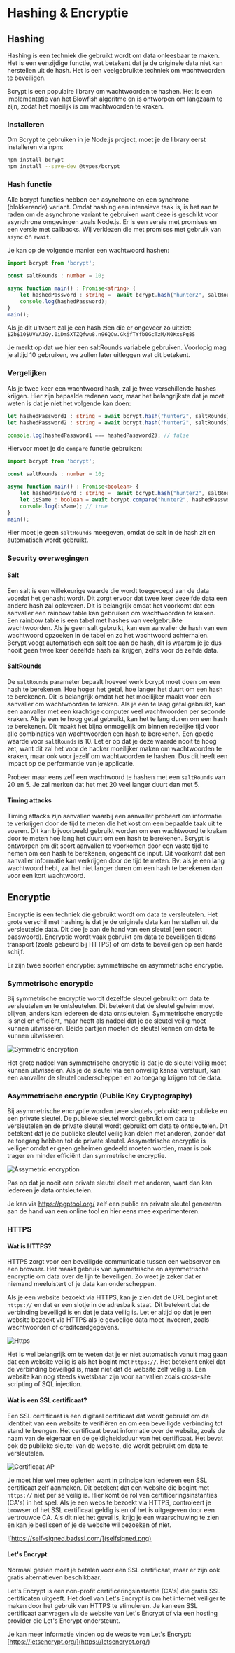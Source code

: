 # Hashing & Encryptie

## Hashing

Hashing is een techniek die gebruikt wordt om data onleesbaar te maken. Het is een eenzijdige functie, wat betekent dat je de originele data niet kan herstellen uit de hash. Het is een veelgebruikte techniek om wachtwoorden te beveiligen.

Bcrypt is een populaire library om wachtwoorden te hashen. Het is een implementatie van het Blowfish algoritme en is ontworpen om langzaam te zijn, zodat het moeilijk is om wachtwoorden te kraken.

### Installeren

Om Bcrypt te gebruiken in je Node.js project, moet je de library eerst installeren via npm:

```bash
npm install bcrypt
npm install --save-dev @types/bcrypt
```

### Hash functie

Alle bcrypt functies hebben een asynchrone en een synchrone (blokkerende) variant. Omdat hashing een intensieve taak is, is het aan te raden om de asynchrone variant te gebruiken want deze is geschikt voor asynchrone omgevingen zoals Node.js. Er is een versie met promises en een versie met callbacks. Wij verkiezen die met promises met gebruik van `async` en `await`.

Je kan op de volgende manier een wachtwoord hashen:

```typescript
import bcrypt from 'bcrypt';

const saltRounds : number = 10;

async function main() : Promise<string> {
    let hashedPassword : string =  await bcrypt.hash("hunter2", saltRounds);
    console.log(hashedPassword);
}
main();
```

Als je dit uitvoert zal je een hash zien die er ongeveer zo uitziet: `$2b$10$UVVA3Gy.0iDmSXTZQfwu8.n96QCw.GkjfTYfb0GcTzM/N0KxsPg8S`

Je merkt op dat we hier een saltRounds variabele gebruiken. Voorlopig mag je altijd 10 gebruiken, we zullen later uitleggen wat dit betekent.

### Vergelijken

Als je twee keer een wachtwoord hash, zal je twee verschillende hashes krijgen. Hier zijn bepaalde redenen voor, maar het belangrijkste dat je moet weten is dat je niet het volgende kan doen:

```typescript
let hashedPassword1 : string = await bcrypt.hash("hunter2", saltRounds);
let hashedPassword2 : string = await bcrypt.hash("hunter2", saltRounds);

console.log(hashedPassword1 === hashedPassword2); // false
```

Hiervoor moet je de `compare` functie gebruiken:

```typescript
import bcrypt from 'bcrypt';

const saltRounds : number = 10;

async function main() : Promise<boolean> {
    let hashedPassword : string =  await bcrypt.hash("hunter2", saltRounds);
    let isSame : boolean = await bcrypt.compare("hunter2", hashedPassword);
    console.log(isSame); // true
}
main();
```

Hier moet je geen `saltRounds` meegeven, omdat de salt in de hash zit en automatisch wordt gebruikt.

### Security overwegingen

#### Salt

Een salt is een willekeurige waarde die wordt toegevoegd aan de data voordat het gehasht wordt. Dit zorgt ervoor dat twee keer dezelfde data een andere hash zal opleveren. Dit is belangrijk omdat het voorkomt dat een aanvaller een rainbow table kan gebruiken om wachtwoorden te kraken. Een rainbow table is een tabel met hashes van veelgebruikte wachtwoorden. Als je geen salt gebruikt, kan een aanvaller de hash van een wachtwoord opzoeken in de tabel en zo het wachtwoord achterhalen. Bcrypt voegt automatisch een salt toe aan de hash, dit is waarom je je dus nooit geen twee keer dezelfde hash zal krijgen, zelfs voor de zelfde data.

#### SaltRounds

De `saltRounds` parameter bepaalt hoeveel werk bcrypt moet doen om een hash te berekenen. Hoe hoger het getal, hoe langer het duurt om een hash te berekenen. Dit is belangrijk omdat het het moeilijker maakt voor een aanvaller om wachtwoorden te kraken. Als je een te laag getal gebruikt, kan een aanvaller met een krachtige computer veel wachtwoorden per seconde kraken. Als je een te hoog getal gebruikt, kan het te lang duren om een hash te berekenen. Dit maakt het bijna onmogelijk om binnen redelijke tijd voor alle combinaties van wachtwoorden een hash te berekenen. Een goede waarde voor `saltRounds` is 10. Let er op dat je deze waarde nooit te hoog zet, want dit zal het voor de hacker moeilijker maken om wachtwoorden te kraken, maar ook voor jezelf om wachtwoorden te hashen. Dus dit heeft een impact op de performantie van je applicatie.

Probeer maar eens zelf een wachtwoord te hashen met een `saltRounds` van 20 en 5. Je zal merken dat het met 20 veel langer duurt dan met 5.

#### Timing attacks

Timing attacks zijn aanvallen waarbij een aanvaller probeert om informatie te verkrijgen door de tijd te meten die het kost om een bepaalde taak uit te voeren. Dit kan bijvoorbeeld gebruikt worden om een wachtwoord te kraken door te meten hoe lang het duurt om een hash te berekenen. Bcrypt is ontworpen om dit soort aanvallen te voorkomen door een vaste tijd te nemen om een hash te berekenen, ongeacht de input. Dit voorkomt dat een aanvaller informatie kan verkrijgen door de tijd te meten. Bv: als je een lang wachtwoord hebt, zal het niet langer duren om een hash te berekenen dan voor een kort wachtwoord.

## Encryptie

Encryptie is een techniek die gebruikt wordt om data te versleutelen. Het grote verschil met hashing is dat je de originele data kan herstellen uit de versleutelde data. Dit doe je aan de hand van een sleutel (een soort passwoord). Encryptie wordt vaak gebruikt om data te beveiligen tijdens transport (zoals gebeurd bij HTTPS) of om data te beveiligen op een harde schijf. 

Er zijn twee soorten encryptie: symmetrische en asymmetrische encryptie.

### Symmetrische encryptie

Bij symmetrische encryptie wordt dezelfde sleutel gebruikt om data te versleutelen en te ontsleutelen. Dit betekent dat de sleutel geheim moet blijven, anders kan iedereen de data ontsleutelen. Symmetrische encryptie is snel en efficiënt, maar heeft als nadeel dat je de sleutel veilig moet kunnen uitwisselen. Beide partijen moeten de sleutel kennen om data te kunnen uitwisselen.

![Symmetric encryption](symmetric.png)

Het grote nadeel van symmetrische encryptie is dat je de sleutel veilig moet kunnen uitwisselen. Als je de sleutel via een onveilig kanaal verstuurt, kan een aanvaller de sleutel onderscheppen en zo toegang krijgen tot de data. 

### Asymmetrische encryptie (Public Key Cryptography)

Bij asymmetrische encryptie worden twee sleutels gebruikt: een publieke en een private sleutel. De publieke sleutel wordt gebruikt om data te versleutelen en de private sleutel wordt gebruikt om data te ontsleutelen. Dit betekent dat je de publieke sleutel veilig kan delen met anderen, zonder dat ze toegang hebben tot de private sleutel. Assymetrische encryptie is veiliger omdat er geen geheimen gedeeld moeten worden, maar is ook trager en minder efficiënt dan symmetrische encryptie. 

![Assymetric encryption](assymetric.png)

Pas op dat je nooit een private sleutel deelt met anderen, want dan kan iedereen je data ontsleutelen.

Je kan via https://pgptool.org/ zelf een public en private sleutel genereren aan de hand van een online tool en hier eens mee experimenteren.

### HTTPS

#### Wat is HTTPS?

HTTPS zorgt voor een beveiligde communicatie tussen een webserver en een browser. Het maakt gebruik van symmetrische en asymmetrische encryptie om data over de lijn te beveiligen. Zo weet je zeker dat er niemand meeluistert of je data kan onderscheppen.

Als je een website bezoekt via HTTPS, kan je zien dat de URL begint met `https://` en dat er een slotje in de adresbalk staat. Dit betekent dat de verbinding beveiligd is en dat je data veilig is. Let er altijd op dat je een website bezoekt via HTTPS als je gevoelige data moet invoeren, zoals wachtwoorden of creditcardgegevens.

![Https](https.png)

Het is wel belangrijk om te weten dat je er niet automatisch vanuit mag gaan dat een website veilig is als het begint met `https://`. Het betekent enkel dat de verbinding beveiligd is, maar niet dat de website zelf veilig is. Een website kan nog steeds kwetsbaar zijn voor aanvallen zoals cross-site scripting of SQL injection.

#### Wat is een SSL certificaat?

Een SSL certificaat is een digitaal certificaat dat wordt gebruikt om de identiteit van een website te verifiëren en om een beveiligde verbinding tot stand te brengen. Het certificaat bevat informatie over de website, zoals de naam van de eigenaar en de geldigheidsduur van het certificaat. Het bevat ook de publieke sleutel van de website, die wordt gebruikt om data te versleutelen.

![Certificaat AP](certificate.png)

Je moet hier wel mee opletten want in principe kan iedereen een SSL certificaat zelf aanmaken. Dit betekent dat een website die begint met `https://` niet per se veilig is. Hier komt de rol van certificeringsinstanties (CA's) in het spel. Als je een website bezoekt via HTTPS, controleert je browser of het SSL certificaat geldig is en of het is uitgegeven door een vertrouwde CA. Als dit niet het geval is, krijg je een waarschuwing te zien en kan je beslissen of je de website wil bezoeken of niet.

![https://self-signed.badssl.com/](selfsigned.png)

#### Let's Encrypt

Normaal gezien moet je betalen voor een SSL certificaat, maar er zijn ook gratis alternatieven beschikbaar.

Let's Encrypt is een non-profit certificeringsinstantie (CA's) die gratis SSL certificaten uitgeeft. Het doel van Let's Encrypt is om het internet veiliger te maken door het gebruik van HTTPS te stimuleren. Je kan een SSL certificaat aanvragen via de website van Let's Encrypt of via een hosting provider die Let's Encrypt ondersteunt.

Je kan meer informatie vinden op de website van Let's Encrypt: [https://letsencrypt.org/](https://letsencrypt.org/)

